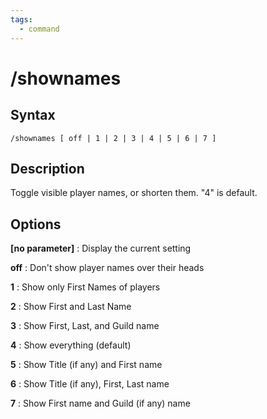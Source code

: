 ```yaml
---
tags:
  - command
---
```


# /shownames

## Syntax

<!--cmd-syntax-start-->
```eqcommand
/shownames [ off | 1 | 2 | 3 | 4 | 5 | 6 | 7 ]
```
<!--cmd-syntax-end-->

## Description

<!--cmd-desc-start-->
Toggle visible player names, or shorten them. "4" is default.
<!--cmd-desc-end-->

## Options

**[no parameter]**
:   Display the current setting

**off**
:   Don't show player names over their heads

**1**
:   Show only First Names of players

**2**
:   Show First and Last Name

**3**
:   Show First, Last, and Guild name

**4**
:   Show everything (default)

**5**
:   Show Title (if any) and First name

**6**
:   Show Title (if any), First, Last name

**7**
:   Show First name and Guild (if any) name
